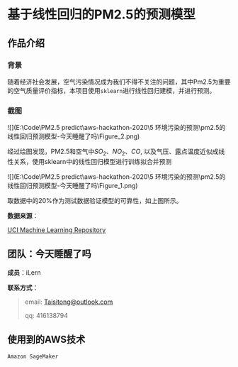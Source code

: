 # 基于线性回归的PM2.5的预测模型

## 作品介绍

### 背景

随着经济社会发展，空气污染情况成为我们不得不关注的问题，其中Pm2.5为重要的空气质量评价指标，本项目使用`sklearn`进行线性回归建模，并进行预测。

### 截图

![](E:\Code\PM2.5 predict\aws-hackathon-2020\5 环境污染的预测\pm2.5的线性回归预测模型-今天睡醒了吗\Figure_2.png)

经过绘图发现，PM2.5和空气中$SO_2$、$NO_2$、$CO$, 以及气压、露点温度近似成线性关系，使用sklearn中的线性回归模型进行训练拟合并预测

![](E:\Code\PM2.5 predict\aws-hackathon-2020\5 环境污染的预测\pm2.5的线性回归预测模型-今天睡醒了吗\Figure_1.png)

取数据中的$20\%$作为测试数据验证模型的可靠性，如上图所示。

**数据来源**：

[UCI Machine Learning Repository](https://archive.ics.uci.edu/ml/datasets.php?format=mat&task=&att=&area=phys&numAtt=10to100&numIns=&type=ts&sort=attUp&view=list)

## 团队：今天睡醒了吗

**成员**：iLern

**联系方式**：

> email: Taisitong@outlook.com
>
> qq: 416138794

## 使用到的AWS技术

`Amazon SageMaker`

